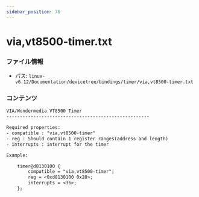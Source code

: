 ```yaml
---
sidebar_position: 76
---
```

# via,vt8500-timer.txt

### ファイル情報

- パス: `linux-v6.12/Documentation/devicetree/bindings/timer/via,vt8500-timer.txt`

### コンテンツ

```txt
VIA/Wondermedia VT8500 Timer
-----------------------------------------------------

Required properties:
- compatible : "via,vt8500-timer"
- reg : Should contain 1 register ranges(address and length)
- interrupts : interrupt for the timer

Example:

	timer@d8130100 {
		compatible = "via,vt8500-timer";
		reg = <0xd8130100 0x28>;
		interrupts = <36>;
	};

```
